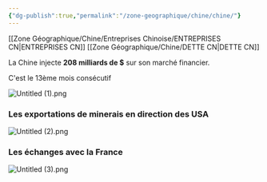 ```yaml
---
{"dg-publish":true,"permalink":"/zone-geographique/chine/chine/"}
---
```


[[Zone Géographique/Chine/Entreprises Chinoise/ENTREPRISES CN\|ENTREPRISES CN]]
[[Zone Géographique/Chine/DETTE CN\|DETTE CN]]

La Chine injecte **208 milliards de $** sur son marché financier.

C'est le 13ème mois consécutif

![Untitled (1).png](/img/user/Data/Untitled%20(1).png)


### Les exportations de minerais en direction des USA

![Untitled (2).png](/img/user/Data/Untitled%20(2).png)



### Les échanges avec la France 


![Untitled (3).png](/img/user/Data/Untitled%20(3).png)